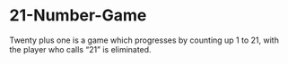 # 21-Number-Game
Twenty plus one is a game which progresses by counting up 1 to 21, with the player who calls “21” is eliminated.
